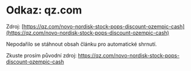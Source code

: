 # Odkaz: qz.com

Zdroj: [https://qz.com/novo-nordisk-stock-pops-discount-ozempic-cash](https://qz.com/novo-nordisk-stock-pops-discount-ozempic-cash)

Nepodařilo se stáhnout obsah článku pro automatické shrnutí.

Zkuste prosím původní zdroj: https://qz.com/novo-nordisk-stock-pops-discount-ozempic-cash

